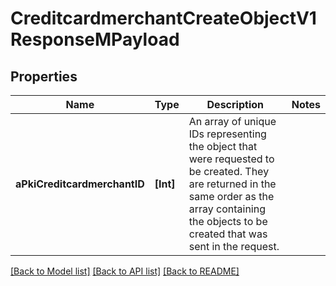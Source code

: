 # CreditcardmerchantCreateObjectV1ResponseMPayload

## Properties
Name | Type | Description | Notes
------------ | ------------- | ------------- | -------------
**aPkiCreditcardmerchantID** | **[Int]** | An array of unique IDs representing the object that were requested to be created.  They are returned in the same order as the array containing the objects to be created that was sent in the request. | 

[[Back to Model list]](../README.md#documentation-for-models) [[Back to API list]](../README.md#documentation-for-api-endpoints) [[Back to README]](../README.md)


